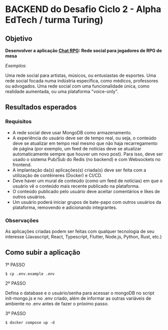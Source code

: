 # BACKEND do Desafio Ciclo 2 - Alpha EdTech / turma Turing)

## Objetivo

**Desenvolver a aplicação <u>Chat RPG</u>: Rede social para jogadores de RPG de mesa**

_Exemplos_:

Uma rede social para artistas, músicos, ou entusiastas de esportes.
Uma rede social focada numa indústria específica, como médicos, professores ou advogados.
Uma rede social com uma funcionalidade única, como realidade aumentada, ou uma plataforma "voice-only".

## Resultados esperados

### Requisitos

- A rede social deve usar MongoDB como armazenamento.
- A experiência do usuário deve ser de tempo real, ou seja, o conteúdo deve se atualizar em tempo real mesmo que não haja recarregamento de página (por exemplo, um feed de notícias deve se atualizar automaticamente sempre que houver um novo post). Para isso, deve ser usado o sistema Pub/Sub do Redis (no backend) e com Websockets no frontend.
- A implantação da(s) aplicações(s) criada(s) deve ser feita com a utilização de contêineres (Docker) e CI/CD.
- Deve haver um mural de conteúdo (como um feed de notícias) em que o usuário vê o conteúdo mais recente publicado na plataforma.
- O conteúdo publicado pelo usuário deve aceitar comentários e likes de outros usuários.
- Um usuário poderá iniciar grupos de bate-papo com outros usuários da plataforma, removendo e adicionando integrantes.

### Observações

As aplicações criadas podem ser feitas com qualquer tecnologia de seu interesse (Javascript, React, Typescript, Flutter, Node.js, Python, Rust, etc.)

## Como subir a aplicação

1º PASSO

```
$ cp .env.example .env
```

2º PASSO

Defina o database e o usuário/senha para acessar o mongoDB no script init-mongo.js e no .env criado, além de informar as outras variáveis de ambiente no .env antes de fazer o próximo passo.

3º PASSO

```
$ docker compose up -d
```
